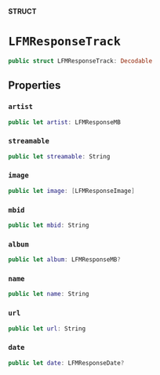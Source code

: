 **STRUCT**

# `LFMResponseTrack`

```swift
public struct LFMResponseTrack: Decodable
```

## Properties
### `artist`

```swift
public let artist: LFMResponseMB
```

### `streamable`

```swift
public let streamable: String
```

### `image`

```swift
public let image: [LFMResponseImage]
```

### `mbid`

```swift
public let mbid: String
```

### `album`

```swift
public let album: LFMResponseMB?
```

### `name`

```swift
public let name: String
```

### `url`

```swift
public let url: String
```

### `date`

```swift
public let date: LFMResponseDate?
```
